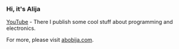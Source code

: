 ### Hi, it's Alija

[YouTube](https://youtube.com/AlijaBobija) - There I publish some cool stuff about programming and electronics.

For more, please visit [abobija.com](https://abobija.com).

<!-- ![Alija's github stats](https://github-readme-stats.vercel.app/api?username=abobija&show_icons=true) -->

<!-- ![Alija's github stats](https://github-readme-stats.vercel.app/api/top-langs/?username=abobija&layout=compact&hide=html) -->
